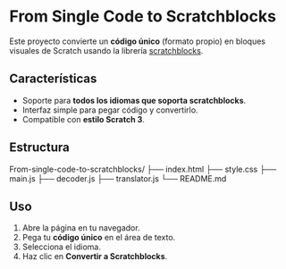 # From Single Code to Scratchblocks

Este proyecto convierte un **código único** (formato propio) en bloques visuales de Scratch usando la librería [scratchblocks](https://scratchblocks.github.io/).

## Características
- Soporte para **todos los idiomas que soporta scratchblocks**.
- Interfaz simple para pegar código y convertirlo.
- Compatible con **estilo Scratch 3**.

## Estructura
From-single-code-to-scratchblocks/
├── index.html
├── style.css
├── main.js
├── decoder.js
├── translator.js
└── README.md


## Uso
1. Abre la página en tu navegador.
2. Pega tu **código único** en el área de texto.
3. Selecciona el idioma.
4. Haz clic en **Convertir a Scratchblocks**.

